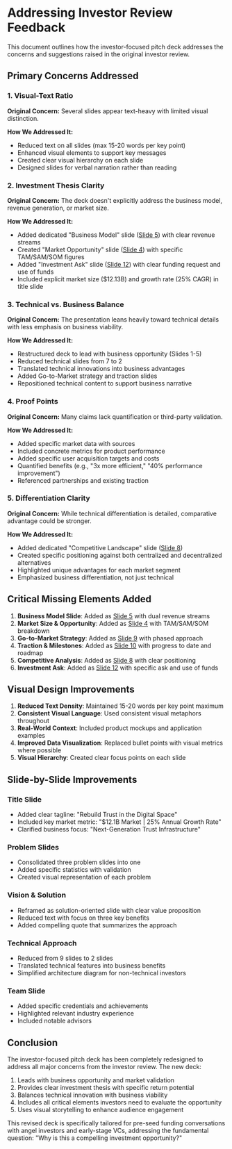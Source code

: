 # Addressing Investor Review Feedback

This document outlines how the investor-focused pitch deck addresses the concerns and suggestions raised in the original investor review.

## Primary Concerns Addressed

### 1. Visual-Text Ratio
**Original Concern:** Several slides appear text-heavy with limited visual distinction.

**How We Addressed It:**
- Reduced text on all slides (max 15-20 words per key point)
- Enhanced visual elements to support key messages
- Created clear visual hierarchy on each slide
- Designed slides for verbal narration rather than reading

### 2. Investment Thesis Clarity
**Original Concern:** The deck doesn't explicitly address the business model, revenue generation, or market size.

**How We Addressed It:**
- Added dedicated "Business Model" slide ([Slide 5](slides/slide05.md)) with clear revenue streams
- Created "Market Opportunity" slide ([Slide 4](slides/slide04.md)) with specific TAM/SAM/SOM figures
- Added "Investment Ask" slide ([Slide 12](slides/slide12.md)) with clear funding request and use of funds
- Included explicit market size ($12.13B) and growth rate (25% CAGR) in title slide

### 3. Technical vs. Business Balance
**Original Concern:** The presentation leans heavily toward technical details with less emphasis on business viability.

**How We Addressed It:**
- Restructured deck to lead with business opportunity (Slides 1-5)
- Reduced technical slides from 7 to 2
- Translated technical innovations into business advantages
- Added Go-to-Market strategy and traction slides
- Repositioned technical content to support business narrative

### 4. Proof Points
**Original Concern:** Many claims lack quantification or third-party validation.

**How We Addressed It:**
- Added specific market data with sources
- Included concrete metrics for product performance
- Added specific user acquisition targets and costs
- Quantified benefits (e.g., "3x more efficient," "40% performance improvement")
- Referenced partnerships and existing traction

### 5. Differentiation Clarity
**Original Concern:** While technical differentiation is detailed, comparative advantage could be stronger.

**How We Addressed It:**
- Added dedicated "Competitive Landscape" slide ([Slide 8](slides/slide08.md))
- Created specific positioning against both centralized and decentralized alternatives
- Highlighted unique advantages for each market segment
- Emphasized business differentiation, not just technical

## Critical Missing Elements Added

1. **Business Model Slide**: Added as [Slide 5](slides/slide05.md) with dual revenue streams
2. **Market Size & Opportunity**: Added as [Slide 4](slides/slide04.md) with TAM/SAM/SOM breakdown
3. **Go-to-Market Strategy**: Added as [Slide 9](slides/slide09.md) with phased approach
4. **Traction & Milestones**: Added as [Slide 10](slides/slide10.md) with progress to date and roadmap
5. **Competitive Analysis**: Added as [Slide 8](slides/slide08.md) with clear positioning
6. **Investment Ask**: Added as [Slide 12](slides/slide12.md) with specific ask and use of funds

## Visual Design Improvements

1. **Reduced Text Density**: Maintained 15-20 words per key point maximum
2. **Consistent Visual Language**: Used consistent visual metaphors throughout
3. **Real-World Context**: Included product mockups and application examples
4. **Improved Data Visualization**: Replaced bullet points with visual metrics where possible
5. **Visual Hierarchy**: Created clear focus points on each slide

## Slide-by-Slide Improvements

### Title Slide
- Added clear tagline: "Rebuild Trust in the Digital Space"
- Included key market metric: "$12.1B Market | 25% Annual Growth Rate"
- Clarified business focus: "Next-Generation Trust Infrastructure"

### Problem Slides
- Consolidated three problem slides into one
- Added specific statistics with validation
- Created visual representation of each problem

### Vision & Solution
- Reframed as solution-oriented slide with clear value proposition
- Reduced text with focus on three key benefits
- Added compelling quote that summarizes the approach

### Technical Approach
- Reduced from 9 slides to 2 slides
- Translated technical features into business benefits
- Simplified architecture diagram for non-technical investors

### Team Slide
- Added specific credentials and achievements
- Highlighted relevant industry experience
- Included notable advisors

## Conclusion

The investor-focused pitch deck has been completely redesigned to address all major concerns from the investor review. The new deck:

1. Leads with business opportunity and market validation
2. Provides clear investment thesis with specific return potential
3. Balances technical innovation with business viability
4. Includes all critical elements investors need to evaluate the opportunity
5. Uses visual storytelling to enhance audience engagement

This revised deck is specifically tailored for pre-seed funding conversations with angel investors and early-stage VCs, addressing the fundamental question: "Why is this a compelling investment opportunity?"